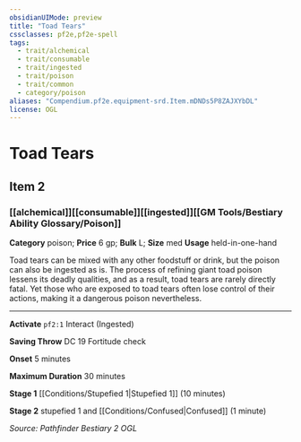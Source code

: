 ```yaml
---
obsidianUIMode: preview
title: "Toad Tears"
cssclasses: pf2e,pf2e-spell
tags:
  - trait/alchemical
  - trait/consumable
  - trait/ingested
  - trait/poison
  - trait/common
  - category/poison
aliases: "Compendium.pf2e.equipment-srd.Item.mDNDs5P8ZAJXYbDL"
license: OGL
---
```

# Toad Tears
## Item 2
### [[alchemical]][[consumable]][[ingested]][[GM Tools/Bestiary Ability Glossary/Poison]]

**Category** poison; 
**Price** 6 gp; 
**Bulk** L; **Size** med
**Usage** held-in-one-hand

Toad tears can be mixed with any other foodstuff or drink, but the poison can also be ingested as is. The process of refining giant toad poison lessens its deadly qualities, and as a result, toad tears are rarely directly fatal. Yet those who are exposed to toad tears often lose control of their actions, making it a dangerous poison nevertheless.

* * *

**Activate** `pf2:1` Interact (Ingested)

**Saving Throw** DC 19 Fortitude check

**Onset** 5 minutes

**Maximum Duration** 30 minutes

**Stage 1** [[Conditions/Stupefied 1|Stupefied 1]] (10 minutes)

**Stage 2** stupefied 1 and [[Conditions/Confused|Confused]] (1 minute)

*Source: Pathfinder Bestiary 2*
*OGL*